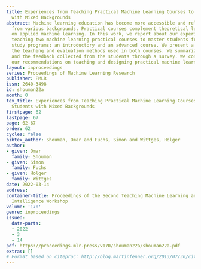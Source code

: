 ```yaml
---
title: Experiences from Teaching Practical Machine Learning Courses to Master’s Students
  with Mixed Backgrounds
abstract: Machine learning education has become more accessible and relevant to students
  from various backgrounds. Practical courses complement theoretical lectures by focusing
  on applied machine learning. In this work, we report about our experiences from
  teaching two machine learning practical courses to master students from different
  study programs; an introductory and an advanced course. We present a summary of
  the teaching and evaluation methods used in both courses. We summarize our experiences
  and the feedback collected from the students through a survey. We conclude with
  our recommendations on teaching and designing practical machine learning courses.
layout: inproceedings
series: Proceedings of Machine Learning Research
publisher: PMLR
issn: 2640-3498
id: shouman22a
month: 0
tex_title: Experiences from Teaching Practical Machine Learning Courses to Master’s
  Students with Mixed Backgrounds
firstpage: 62
lastpage: 67
page: 62-67
order: 62
cycles: false
bibtex_author: Shouman, Omar and Fuchs, Simon and Wittges, Holger
author:
- given: Omar
  family: Shouman
- given: Simon
  family: Fuchs
- given: Holger
  family: Wittges
date: 2022-03-14
address:
container-title: Proceedings of the Second Teaching Machine Learning and Artificial
  Intelligence Workshop
volume: '170'
genre: inproceedings
issued:
  date-parts:
  - 2022
  - 3
  - 14
pdf: https://proceedings.mlr.press/v170/shouman22a/shouman22a.pdf
extras: []
# Format based on citeproc: http://blog.martinfenner.org/2013/07/30/citeproc-yaml-for-bibliographies/
---
```

